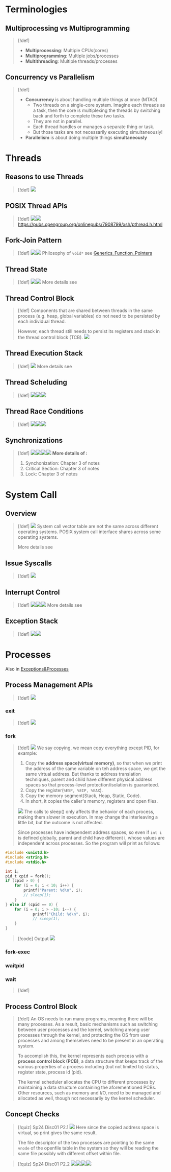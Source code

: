 # Terminologies
## Multiprocessing vs Multiprogramming
> [!def]
> - **Multiprocessing**: Multiple CPUs(cores)
> - **Multiprogramming**: Multiple jobs/processes
> - **Multithreading**: Multiple threads/processes


## Concurrency vs Parallelism
> [!def]
> - **Concurrency** is about handling multiple things at once (MTAO)
> 	- Two threads on a single-core system. Imagine each threads as a task, then the core is multiplexing the threads by switching back and forth to complete these two tasks.
> 	- They are not in parallel.
> 	- Each thread handles or manages a separate thing or task.
> 	- But those tasks are not necessarily executing simultaneously!
> - **Parallelism** is about doing multiple things **simultaneously**




# Threads
## Reasons to use Threads
> [!def]
> ![](1_Threads_and_Processes.assets/image-20240228101125449.png)





## POSIX Thread APIs
> [!def]
> ![](1_Threads_and_Processes.assets/image-20240228095350198.png)![](1_Threads_and_Processes.assets/image-20240228095448378.png)
> https://pubs.opengroup.org/onlinepubs/7908799/xsh/pthread.h.html




## Fork-Join Pattern
> [!def]
> ![](1_Threads_and_Processes.assets/image-20240228095816975.png)![](1_Threads_and_Processes.assets/image-20240228095857220.png)
> Philosophy of `void*` see [Generics_Function_Pointers](../../Machine_Structures/1_C_Language/Generics_Function_Pointers.md)



## Thread State
> [!def]
> ![](1_Threads_and_Processes.assets/image-20240228094754941.png)![](1_Threads_and_Processes.assets/image-20240228094844657.png)
> More details see




## Thread Control Block
> [!def]
> Components that are shared between threads in the same process (e.g. heap, global variables) do not need to be persisted by each individual thread. 
> 
> However, each thread still needs to persist its registers and stack in the thread control block (TCB).
> ![](1_Threads_and_Processes.assets/image-20240228100635682.png)






## Thread Execution Stack
> [!def]
> ![](1_Threads_and_Processes.assets/image-20240228101012590.png)
> More details see 



## Thread Scheluding
> [!def]
> ![](1_Threads_and_Processes.assets/image-20240228101147830.png)![](1_Threads_and_Processes.assets/image-20240228101154249.png)![](1_Threads_and_Processes.assets/image-20240228101215692.png)



## Thread Race Conditions
> [!def]
> ![](1_Threads_and_Processes.assets/image-20240228101350704.png)![](1_Threads_and_Processes.assets/image-20240228101340820.png)![](1_Threads_and_Processes.assets/image-20240228101400699.png)


## Synchronizations
> [!def]
> ![](1_Threads_and_Processes.assets/image-20240228101433433.png)![](1_Threads_and_Processes.assets/image-20240229095604877.png)![](1_Threads_and_Processes.assets/image-20240229095614449.png)![](1_Threads_and_Processes.assets/image-20240229095627810.png)
> **More details of :**
> 1. Synchonization: Chapter 3 of notes
> 2. Critical Section: Chapter 3 of notes
> 3. Lock: Chapter 3 of notes



# System Call
## Overview
> [!def]
> ![](1_Threads_and_Processes.assets/image-20240228095102704.png)
> System call vector table are not the same across different operating systems. POSIX system call interface shares across some operating systems.
> 
> More details see


## Issue Syscalls
> [!def]
> ![](1_Threads_and_Processes.assets/image-20240228095255623.png)


## Interrupt Control
> [!def]
> ![](1_Threads_and_Processes.assets/image-20240228101737300.png)![](1_Threads_and_Processes.assets/image-20240228101817702.png)![](1_Threads_and_Processes.assets/image-20240228101826372.png)
> More details see 


## Exception Stack
> [!def]
> ![](1_Threads_and_Processes.assets/image-20240228102107992.png)![](1_Threads_and_Processes.assets/image-20240228102115827.png)



# Processes
Also in [Exceptions&Processes](../../Machine_Structures/8_Linking_OS_Processes/Exceptions&Processes.md)
## Process Management APIs
> [!def]
> ![](1_Threads_and_Processes.assets/image-20240228102712606.png)


### exit
> [!def]
> ![](1_Threads_and_Processes.assets/image-20240228102756335.png)



### fork
> [!def]
> ![](1_Threads_and_Processes.assets/image-20240228102811864.png)
> We say copying, we mean copy everything except PID, for example:
> 1. Copy the **address space(virtual memory)**, so that when we print the address of the same variable on teh address space, we get the same virtual address. But thanks to address translation techniques, parent and child have different physical address spaces so that process-level protection/isolation is guaranteed.
> 2. Copy the register(`%ESP, %EIP, %EAX`).
> 3. Copy the memory segment(Stack, Heap, Static, Code).
> 4. In short, it copies the caller's memory, registers and open files.
> 
> ![](1_Threads_and_Processes.assets/image-20240228103105503.png)
> The calls to sleep() only affects the behavior of each process, making them slower in execution. In may change the interleaving a little bit, but the outcome is not affected.
> 
> Since processes have independent address spaces, so even if `int i` is defined globally, parent and child have different i, whose values are independent across processes. So the program will print as follows:
```c
#include <unistd.h>
#include <string.h>
#include <stdio.h>

int i;
pid_t cpid = fork();
if (cpid > 0) {
    for (i = 0; i < 10; i++) {
        printf("Parent: %d\n", i);
        // sleep(1);
    }
} else if (cpid == 0) {
    for (i = 0; i > ‐10; i‐‐) {
            printf("Child: %d\n", i);
            // sleep(1);
    }
}
```
> [!code] Output
> ![](1_Threads_and_Processes.assets/image-20240228104753647.png)






### fork-exec 




### waitpid




### wait
> [!def]
> 



## Process Control Block
> [!def]
> An OS needs to run many programs, meaning there will be many processes. As a result, basic mechanisms such as switching between user processes and the kernel, switching among user processes through the kernel, and protecting the OS from user processes and among themselves need to be present in an operating system. 
> 
> To accomplish this, the kernel represents each process with a **process control block (PCB)**, a data structure that keeps track of the various properties of a process including (but not limited to) status, register state, process id (pid). 
> 
> The kernel scheduler allocates the CPU to different processes by maintaining a data structure containing the aforementioned PCBs. Other resources, such as memory and I/O, need to be managed and allocated as well, though not necessarily by the kernel scheduler.



## Concept Checks
> [!quiz] Sp24 Disc01 P2.1
> ![](1_Threads_and_Processes.assets/image-20240229164039249.png)
> Here since the copied address space is virtual, so print gives the same result.
> 
> The file descriptor of the two processes are pointing to the same `vnode` of the openfile table in the system so they will be reading the same file possibly with different offset within file.

> [!quiz] Sp24 Disc01 P2.2
> ![](1_Threads_and_Processes.assets/image-20240229164240082.png)![](1_Threads_and_Processes.assets/image-20240229164514784.png)![](1_Threads_and_Processes.assets/image-20240229164703170.png)![](1_Threads_and_Processes.assets/image-20240229165031172.png)


